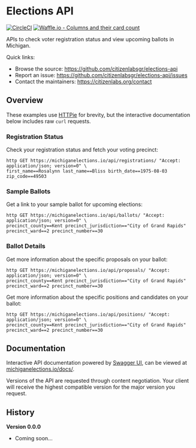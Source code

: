 # Elections API

[![CircleCI](https://circleci.com/gh/citizenlabsgr/elections-api.svg?style=svg)](https://circleci.com/gh/citizenlabsgr/elections-api)
[![Waffle.io - Columns and their card count](https://badge.waffle.io/citizenlabsgr/elections-api.svg?columns=Backlog,Started,Review)](https://waffle.io/citizenlabsgr/elections-api)

APIs to check voter registration status and view upcoming ballots in Michigan.

Quick links:
- Browse the source: https://github.com/citizenlabsgr/elections-api
- Report an issue: https://github.com/citizenlabsgr/elections-api/issues
- Contact the maintainers: https://citizenlabs.org/contact

## Overview

These examples use [HTTPie](https://httpie.org/) for brevity, but the interactive documentation below includes raw `curl` requests.

### Registration Status

Check your registration status and fetch your voting precinct:

```
http GET https://michiganelections.io/api/registrations/ "Accept: application/json; version=0" \
first_name==Rosalynn last_name==Bliss birth_date==1975-08-03 zip_code==49503
```

### Sample Ballots

Get a link to your sample ballot for upcoming elections:

```
http GET https://michiganelections.io/api/ballots/ "Accept: application/json; version=0" \
precinct_county==Kent precinct_jurisdiction=="City of Grand Rapids" precinct_ward==2 precinct_number==30
```

### Ballot Details

Get more information about the specific proposals on your ballot: 

```
http GET https://michiganelections.io/api/proposals/ "Accept: application/json; version=0" \
precinct_county==Kent precinct_jurisdiction=="City of Grand Rapids" precinct_ward==2 precinct_number==30
```

Get more information about the specific positions and candidates on your ballot:

```
http GET https://michiganelections.io/api/positions/ "Accept: application/json; version=0" \
precinct_county==Kent precinct_jurisdiction=="City of Grand Rapids" precinct_ward==2 precinct_number==30
```

## Documentation

Interactive API documentation powered by [Swagger UI](https://swagger.io/tools/swagger-ui/), can be viewed at <a href="https://michiganelections.io/docs/">michiganelections.io/docs/</a>.

Versions of the API are requested through content negotiation. Your client will receive the highest compatible version for the major version you request.

## History

**Version 0.0.0**

- Coming soon...
